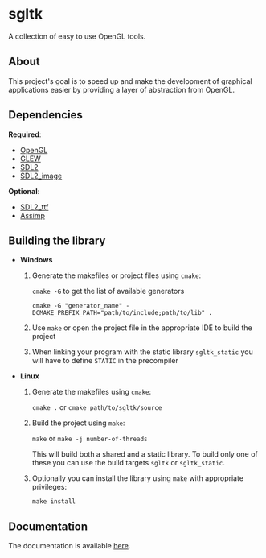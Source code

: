 # sgltk
A collection of easy to use OpenGL tools.

## About
This project's goal is to speed up and make the development of graphical
applications easier by providing a layer of abstraction from OpenGL.

## Dependencies

**Required**:

* [OpenGL](http://www.opengl.org)
* [GLEW](http://glew.sourceforge.net)
* [SDL2](http://www.libsdl.org/download-2.0.php)
* [SDL2_image](http://www.libsdl.org/projects/SDL_image/)

**Optional**:

* [SDL2_ttf](http://www.libsdl.org/projects/SDL_ttf/)
* [Assimp](http://www.assimp.org/main_downloads.html)

## Building the library
* **Windows**
    1. Generate the makefiles or project files using `cmake`:

        `cmake -G` to get the list of available generators

        `cmake -G "generator_name" -DCMAKE_PREFIX_PATH="path/to/include;path/to/lib" .`

    2. Use `make` or open the project file in the appropriate IDE to build the project
    3. When linking your program with the static library `sgltk_static` you will have to define `STATIC` in the precompiler

* **Linux**
    1. Generate the makefiles using `cmake`:

        `cmake .` or `cmake path/to/sgltk/source`

    2. Build the project using `make`:

        `make` or `make -j number-of-threads`

        This will build both a shared and a static library. To build only one of these you can use the build targets `sgltk` or `sgltk_static`.

    3. Optionally you can install the library using `make` with appropriate privileges:

        `make install`

## Documentation
The documentation is available [here](http://pyth.github.io/sgltk/doc/html/annotated.html).
